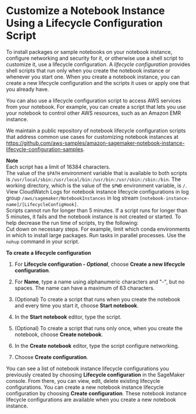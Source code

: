 # Customize a Notebook Instance Using a Lifecycle Configuration Script<a name="notebook-lifecycle-config"></a>

To install packages or sample notebooks on your notebook instance, configure networking and security for it, or otherwise use a shell script to customize it, use a lifecycle configuration\. A *lifecycle configuration* provides shell scripts that run only when you create the notebook instance or whenever you start one\. When you create a notebook instance, you can create a new lifecycle configuration and the scripts it uses or apply one that you already have\.

You can also use a lifecycle configuration script to access AWS services from your notebook\. For example, you can create a script that lets you use your notebook to control other AWS resources, such as an Amazon EMR instance\.

We maintain a public repository of notebook lifecycle configuration scripts that address common use cases for customizing notebook instances at [https://github\.com/aws\-samples/amazon\-sagemaker\-notebook\-instance\-lifecycle\-configuration\-samples](https://github.com/aws-samples/amazon-sagemaker-notebook-instance-lifecycle-configuration-samples)\.

**Note**  
Each script has a limit of 16384 characters\.  
The value of the `$PATH` environment variable that is available to both scripts is `/usr/local/sbin:/usr/local/bin:/usr/bin:/usr/sbin:/sbin:/bin`\. The working directory, which is the value of the `$PWD` environment variable, is `/`\.  
View CloudWatch Logs for notebook instance lifecycle configurations in log group `/aws/sagemaker/NotebookInstances` in log stream `[notebook-instance-name]/[LifecycleConfigHook]`\.  
Scripts cannot run for longer than 5 minutes\. If a script runs for longer than 5 minutes, it fails and the notebook instance is not created or started\. To help decrease the run time of scripts, try the following:  
Cut down on necessary steps\. For example, limit which conda environments in which to install large packages\.
Run tasks in parallel processes\.
Use the `nohup` command in your script\.

**To create a lifecycle configuration**

1. For **Lifecycle configuration \- *Optional***, choose **Create a new lifecycle configuration**\.

1. For **Name**, type a name using alphanumeric characters and "\-", but no spaces\. The name can have a maximum of 63 characters\.

1. \(Optional\) To create a script that runs when you create the notebook and every time you start it, choose **Start notebook**\.

1. In the **Start notebook** editor, type the script\.

1. \(Optional\) To create a script that runs only once, when you create the notebook, choose **Create notebook**\.

1. In the **Create notebook** editor, type the script configure networking\.

1. Choose **Create configuration**\.

You can see a list of notebook instance lifecycle configurations you previously created by choosing **Lifecycle configuration** in the SageMaker console\. From there, you can view, edit, delete existing lifecycle configurations\. You can create a new notebook instance lifecycle configuration by choosing **Create configuration**\. These notebook instance lifecycle configurations are available when you create a new notebook instance\.
